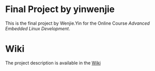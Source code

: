 # Final Project by yinwenjie

This is the final project by Wenjie.Yin for the Online Course _Advanced Embedded Linux Development_. 

# Wiki

The project description is available in the [Wiki](../../wiki)
